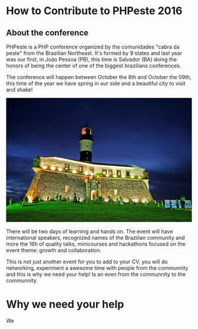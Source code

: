 # How to Contribute to PHPeste 2016

## About the conference

PHPeste is a PHP conference organized by the comunidades "cabra da peste" from the Brazilian Northeast. It's formed by 9 states and last year was our first, in João Pessoa (PB), this time is Salvador (BA) doing the honors of being the center of one of the biggest brazilians conferences.

The conference will happen between October the 8th and October the 09th, this time of the year we have spring in our side and a beautiful city to visit and shake!

![Salvador](/images/salvador.jpg)

There will be two days of learning and hands on. The event will have international speakers, recognized names of the Brazilian community and more the 16h of quality talks, minicourses and hackathons focused on the event theme: growth and collaboration.

This is not just another event for you to add to your CV, you will do networking, experiment a awesome time with people from the communnity and this is why we need your help! Is an even from the communnity to the communnity.

# Why we need your help

We

